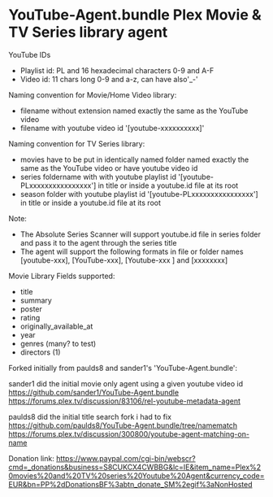 # YouTube-Agent.bundle Plex Movie & TV Series library agent 


YouTube IDs
- Playlist id: PL and 16 hexadecimal characters 0-9 and A-F
- Video id: 11 chars long 0-9 and a-z, can have also'_-'

Naming convention for Movie/Home Video library:
- filename without extension named exactly the same as the YouTube video
- filename with youtube video id '[youtube-xxxxxxxxxx]'

Naming convention for TV Series library:
- movies have to be put in identically named folder named exactly the same as the YouTube video or have youtube video id
- series foldername with with youtube playlist id '[youtube-PLxxxxxxxxxxxxxxxx'] in title or inside a youtube.id file at its root
- season folder with youtube playlist id '[youtube-PLxxxxxxxxxxxxxxxx'] in title or inside a youtube.id file at its root

Note:
- The Absolute Series Scanner will support youtube.id file in series folder and pass it to the agent through the series title
- The agent will support the following formats in file or folder names [youtube-xxx], [YouTube-xxx], [Youtube-xxx ] and [xxxxxxxx]

Movie Library Fields supported:
- title
- summary
- poster
- rating
- originally_available_at
- year
- genres (many? to test)
- directors (1)

Forked initially from paulds8 and sander1's 'YouTube-Agent.bundle':

sander1 did the initial movie only agent using a given youtube video id
https://github.com/sander1/YouTube-Agent.bundle
https://forums.plex.tv/discussion/83106/rel-youtube-metadata-agent

paulds8 did the initial title search fork i had to fix
https://github.com/paulds8/YouTube-Agent.bundle/tree/namematch
https://forums.plex.tv/discussion/300800/youtube-agent-matching-on-name

Donation link: https://www.paypal.com/cgi-bin/webscr?cmd=_donations&business=S8CUKCX4CWBBG&lc=IE&item_name=Plex%20movies%20and%20TV%20series%20Youtube%20Agent&currency_code=EUR&bn=PP%2dDonationsBF%3abtn_donate_SM%2egif%3aNonHosted
